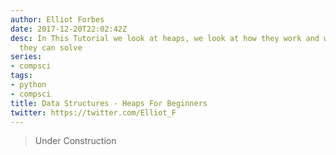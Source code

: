 ```yaml
---
author: Elliot Forbes
date: 2017-12-20T22:02:42Z
desc: In This Tutorial we look at heaps, we look at how they work and what problems
  they can solve
series:
- compsci
tags:
- python
- compsci
title: Data Structures - Heaps For Beginners
twitter: https://twitter.com/Elliot_F
---
```


> Under Construction